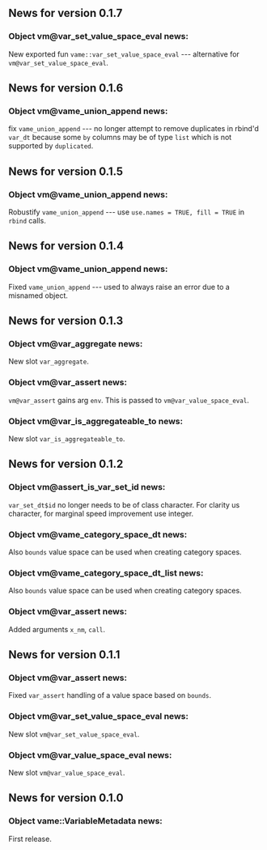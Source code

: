 <!-- generated by R package codedoc; do not modify! -->

## News for version 0.1.7

### Object vm@var_set_value_space_eval news:

New exported fun `vame::var_set_value_space_eval` --- alternative for
`vm@var_set_value_space_eval`.


## News for version 0.1.6

### Object vm@vame_union_append news:

fix `vame_union_append` --- no longer attempt to remove duplicates
in rbind'd `var_dt` because some `by` columns may be of type `list`
which is not supported by `duplicated`.


## News for version 0.1.5

### Object vm@vame_union_append news:

Robustify `vame_union_append` --- use `use.names = TRUE, fill = TRUE`
in `rbind` calls.


## News for version 0.1.4

### Object vm@vame_union_append news:

Fixed `vame_union_append` --- used to always raise an error due to
a misnamed object.


## News for version 0.1.3

### Object vm@var_aggregate news:

New slot `var_aggregate`.

### Object vm@var_assert news:

`vm@var_assert` gains arg `env`. This is passed
to `vm@var_value_space_eval`.

### Object vm@var_is_aggregateable_to news:

New slot `var_is_aggregateable_to`.


## News for version 0.1.2

### Object vm@assert_is_var_set_id news:

`var_set_dt$id` no longer needs to be of class character. For clarity
us character, for marginal speed improvement use integer.

### Object vm@vame_category_space_dt news:

Also `bounds` value space can be used when creating category spaces.

### Object vm@vame_category_space_dt_list news:

Also `bounds` value space can be used when creating category spaces.

### Object vm@var_assert news:

Added arguments `x_nm`, `call`.


## News for version 0.1.1

### Object vm@var_assert news:

Fixed `var_assert` handling of a value space based on `bounds`.

### Object vm@var_set_value_space_eval news:

New slot `vm@var_set_value_space_eval`.

### Object vm@var_value_space_eval news:

New slot `vm@var_value_space_eval`.


## News for version 0.1.0

### Object vame::VariableMetadata news:

First release.


